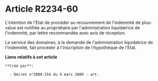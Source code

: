 # Article R2234-60

L'intention de l'Etat de procéder au recouvrement de l'indemnité de plus-value est notifiée au propriétaire par
l'administration liquidatrice de l'indemnité, par lettre recommandée avec avis de réception.

Le service des domaines, à la demande de l'administration liquidatrice de l'indemnité, fait procéder à l'inscription de
l'hypothèque de l'Etat.

**Liens relatifs à cet article**

	**Créé par**:

	  - Décret n°2009-254 du 4 mars 2009 - art.
